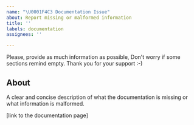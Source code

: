 ```yaml
---
name: "\U0001F4C3 Documentation Issue"
about: Report missing or malformed information
title: ''
labels: documentation
assignees: ''

---
```


Please, provide as much information as possible, Don't worry if some sections remind empty. Thank you for your support :-)

## About
A clear and concise description of what the documentation is missing or what information is malformed.

[link to the documentation page]
